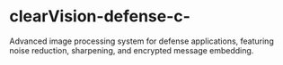 # clearVision-defense-c-
Advanced image processing system for defense applications, featuring noise reduction, sharpening, and encrypted message embedding.
